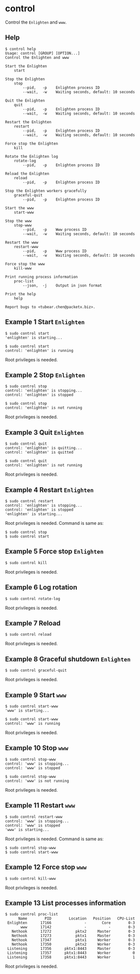 control
===========

Control the `Enlighten` and `www`.

Help
-----------

```
$ control help
Usage: control [GROUP] [OPTION...]
Control the Enlighten and www

Start the Enlighten
    start

Stop the Enlighten
    stop
        --pid,   -p    Enlighten process ID
        --wait,  -w    Waiting seconds, default: 10 seconds

Quit the Enlighten
    quit
        --pid,   -p    Enlighten process ID
        --wait,  -w    Waiting seconds, default: 10 seconds

Restart the Enlighten
    restart
        --pid,   -p    Enlighten process ID
        --wait,  -w    Waiting seconds, default: 10 seconds

Force stop the Enlighten
    kill

Rotate the Enlighten log
    rotate-log
        --pid,   -p    Enlighten process ID

Reload the Enlighten
    reload
        --pid,   -p    Enlighten process ID

Stop the Enlighten workers gracefully
    graceful-quit
        --pid,   -p    Enlighten process ID

Start the www
    start-www

Stop the www
    stop-www
        --pid,   -p    Www process ID
        --wait,  -w    Waiting seconds, default: 10 seconds

Restart the www
    restart-www
        --pid,   -p    Www process ID
        --wait,  -w    Waiting seconds, default: 10 seconds

Force stop the www
    kill-www

Print running process information
    proc-list
        --json,  -j    Output in json format

Print the help
    help

Report bugs to <tubear.chen@packetx.biz>.
```

Example 1 Start `Enlighten`
-----------

```
$ sudo control start
'enlighten' is starting...

$ sudo control start
control: 'enlighten' is running
```

Root privileges is needed.

Example 2 Stop `Enlighten`
-----------

```
$ sudo control stop
control: 'enlighten' is stopping...
control: 'enlighten' is stopped

$ sudo control stop
control: 'enlighten' is not running
```

Root privileges is needed.

Example 3 Quit `Enlighten`
-------------

```
$ sudo control quit
control: 'enlighten' is quitting...
control: 'enlighten' is quitted

$ sudo control quit
control: 'enlighten' is not running
```

Root privileges is needed.

Example 4 Restart `Enlighten`
-------------

```
$ sudo control restart
control: 'enlighten' is stopping...
control: 'enlighten' is stopped
'enlighten' is starting...
```

Root privileges is needed. Command is same as:

```
$ sudo control stop
$ sudo control start
```

Example 5 Force stop `Enlighten`
------------

```
$ sudo control kill
```

Root privileges is needed.

Example 6 Log rotation
------------

```
$ sudo control rotate-log
```

Root privileges is needed.

Example 7 Reload
------------

```
$ sudo control reload
```

Root privileges is needed.

Example 8 Graceful shutdown `Enlighten`
------------

```
$ sudo control graceful-quit
```

Root privileges is needed.

Example 9 Start `www`
-----------

```
$ sudo control start-www
'www' is starting...

$ sudo control start-www
control: 'www' is running
```

Root privileges is needed.

Example 10 Stop `www`
-----------

```
$ sudo control stop-www
control: 'www' is stopping...
control: 'www' is stopped

$ sudo control stop-www
control: 'www' is not running
```

Root privileges is needed.

Example 11 Restart `www`
-------------

```
$ sudo control restart-www
control: 'www' is stopping...
control: 'www' is stopped
'www' is starting...
```

Root privileges is needed. Command is same as:

```
$ sudo control stop-www
$ sudo control start-www
```

Example 12 Force stop `www`
------------

```
$ sudo control kill-www
```

Root privileges is needed.

Example 13 List processes information
------------

```
$ sudo control proc-list
      Name        PID        Location   Position   CPU-List
 Enlighten      17166               -       Core        0-3
       www      17142               -          -        0-3
   Nethook      17272           pktx2     Master        0-3
   Nethook      17273           pktx1     Master        0-3
   Nethook      17347           pktx1     Worker        0-3
   Nethook      17350           pktx2     Worker        0-3
 Listening      17356      pktx1:8443     Master        0-3
 Listening      17357      pktx1:8443     Worker          0
 Listening      17358      pktx1:8443     Worker          1
```

Root privileges is needed.
